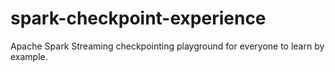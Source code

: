# spark-checkpoint-experience
Apache Spark Streaming checkpointing playground for everyone to learn by example.
